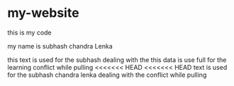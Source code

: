 # my-website

this is my code

my name is subhash chandra Lenka

this text is used for the subhash  dealing with the 
this data is use full for the learning
conflict while pulling
<<<<<<< HEAD
<<<<<<< HEAD
text is used for the subhash chandra lenka  dealing with the conflict while pulling


